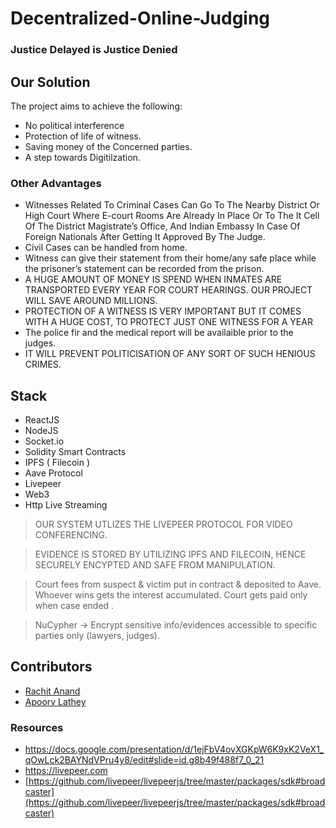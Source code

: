 # Decentralized-Online-Judging
### Justice Delayed is Justice Denied

## Our Solution
The project aims to achieve the following:
- No political interference
- Protection of life of witness.
- Saving money of the Concerned parties.
- A step towards Digitilzation.

### Other Advantages
- Witnesses Related To Criminal Cases  Can Go To The Nearby District Or High Court Where E-court Rooms Are Already In Place Or To The It Cell Of The District Magistrate’s Office, And Indian Embassy In Case Of Foreign Nationals After Getting It Approved By The Judge.
- Civil Cases can be handled from home.
- Witness can give their statement from their home/any safe place while the prisoner’s statement can be recorded from the prison.
- A HUGE AMOUNT OF MONEY IS SPEND WHEN INMATES ARE TRANSPORTED EVERY YEAR FOR COURT HEARINGS. OUR PROJECT WILL SAVE AROUND MILLIONS.
- PROTECTION OF A WITNESS IS VERY IMPORTANT BUT IT COMES WITH A HUGE COST, TO PROTECT JUST ONE WITNESS FOR A YEAR 
- The police fir and the medical report will be availaible prior to the judges.
- IT WILL PREVENT POLITICISATION OF ANY SORT OF SUCH HENIOUS CRIMES.

## Stack
- ReactJS
- NodeJS
- Socket.io
- Solidity Smart Contracts
- IPFS ( Filecoin )
- Aave Protocol
- Livepeer
- Web3
- Http Live Streaming

> OUR  SYSTEM UTLIZES THE LIVEPEER PROTOCOL FOR VIDEO CONFERENCING.

> EVIDENCE IS STORED BY UTILIZING IPFS AND FILECOIN, HENCE SECURELY ENCYPTED AND SAFE FROM MANIPULATION.

> Court fees from suspect & victim put in contract & deposited to Aave. Whoever wins gets the interest accumulated. Court gets paid only when case ended .

> NuCypher → Encrypt sensitive info/evidences accessible to specific parties only (lawyers, judges).

## Contributors
- [Rachit Anand](https://github.com/rachit2501)
- [Apoorv Lathey](https://github.com/CodinMaster)

### Resources
- https://docs.google.com/presentation/d/1ejFbV4ovXGKpW6K9xK2VeX1_qOwLck2BAYNdVPru4y8/edit#slide=id.g8b49f488f7_0_21
- https://livepeer.com
- [https://github.com/livepeer/livepeerjs/tree/master/packages/sdk#broadcaster](https://github.com/livepeer/livepeerjs/tree/master/packages/sdk#broadcaster)
